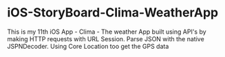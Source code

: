 # iOS-StoryBoard-Clima-WeatherApp
This is my 11th iOS App - Clima - The weather App built using API's by making HTTP requests with URL Session. Parse JSON with the native JSPNDecoder. Using Core Location too get the GPS data
